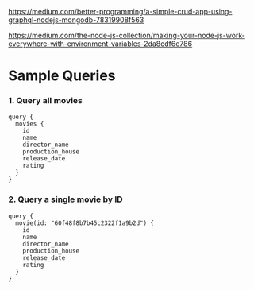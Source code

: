 https://medium.com/better-programming/a-simple-crud-app-using-graphql-nodejs-mongodb-78319908f563

https://medium.com/the-node-js-collection/making-your-node-js-work-everywhere-with-environment-variables-2da8cdf6e786

# Sample Queries

### 1. Query all movies
```
query {
  movies {
    id
    name
    director_name
    production_house
    release_date
    rating
  }
}
```

### 2. Query a single movie by ID
```
query {
  movie(id: "60f48f8b7b45c2322f1a9b2d") {
    id
    name
    director_name
    production_house
    release_date
    rating
  }
}
```
